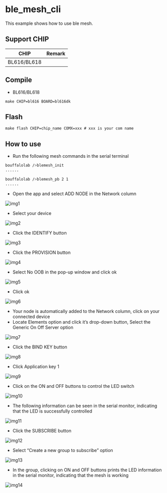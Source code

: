 # ble_mesh_cli

This example shows how to use ble mesh.

## Support CHIP

|      CHIP        | Remark |
|:----------------:|:------:|
|BL616/BL618       |        |

## Compile

- BL616/BL618

```
make CHIP=bl616 BOARD=bl616dk
```

## Flash

```
make flash CHIP=chip_name COMX=xxx # xxx is your com name
```

## How to use

- Run the following mesh commands in the serial terminal

```bash
bouffalolab />blemesh_init
......

bouffalolab />blemesh_pb 2 1 
......

```

- Open the app and select ADD NODE in the Network column

![img1](img/img1.jpg)

- Select your device

![img2](img/img2.jpg)

- Click the IDENTIFY button

![img3](img/img3.jpg)

- Click the PROVISION button

![img4](img/img4.jpg)

- Select No OOB in the pop-up window and click ok

![img5](img/img5.jpg)

- Click ok

![img6](img/img6.jpg)

- Your node is automatically added to the Network column, click on your connected device
- Locate Elements option and click it’s drop-down button, Select the Generic On Off Server option

![img7](img/img7.jpg)

- Click the BIND KEY button

![img8](img/img8.jpg)

- Click Application key 1

![img9](img/img9.jpg)

- Click on the ON and OFF buttons to control the LED switch

![img10](img/img10.jpg)

- The following information can be seen in the serial monitor, indicating that the LED is successfully controlled

![img11](img/img11.jpg)

- Click the SUBSCRIBE button

![img12](img/img12.jpg)

- Select “Create a new group to subscribe” option

![img13](img/img13.jpg)

- In the group, clicking on ON and OFF buttons prints the LED information in the serial monitor, indicating that the mesh is working

![img14](img/img14.jpg)